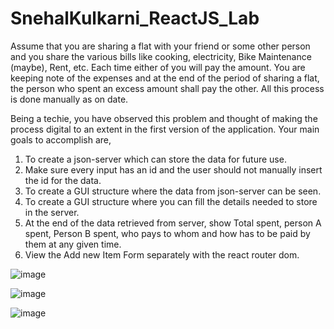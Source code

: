# SnehalKulkarni_ReactJS_Lab

Assume that you are sharing a flat with your friend or some other person and you share the various bills like cooking, electricity, Bike Maintenance (maybe), Rent, etc. Each time either of you will pay the amount. You are keeping note of the expenses and at the end of the period of sharing a flat, the person who spent an excess amount shall pay the other. All this process is done manually as on date.

Being a techie, you have observed this problem and thought of making the process digital to an extent in the first version of the application. Your main goals to accomplish are,

1.	To create a json-server which can store the data for future use.
2.	Make sure every input has an id and the user should not manually insert the id for the data.
3.	To create a GUI structure where the data from json-server can be seen.
4.	To create a GUI structure where you can fill the details needed to store in the server.
5.	At the end of the data retrieved from server, show Total spent, person A spent, Person B spent, who pays to whom and how has to be paid by them at any given time.
6.	View the Add new Item Form separately with the react router dom.

![image](https://github.com/SnehYogKulkarni/SnehalKulkarni_ReactJS_Lab/assets/115880442/5176b6b5-804d-4d76-bdf9-aa1b48814a15)


![image](https://github.com/SnehYogKulkarni/SnehalKulkarni_ReactJS_Lab/assets/115880442/e1e16b7c-e491-4d83-b643-d24eb4070930)


![image](https://github.com/SnehYogKulkarni/SnehalKulkarni_ReactJS_Lab/assets/115880442/dc14e4b1-630f-410e-95c6-b26fa502e88f)

